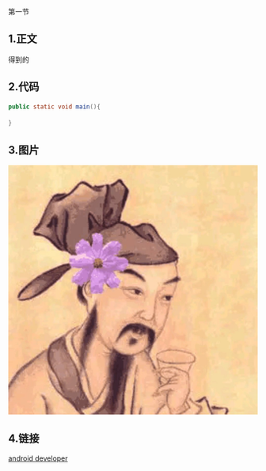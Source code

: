 第一节

## 1.正文

得到的



## 2.代码

```java
public static void main(){

}
```



## 3.图片

![](微信图片_20200314083728.jpg)

## 4.链接

[android developer](www.baidu.com)